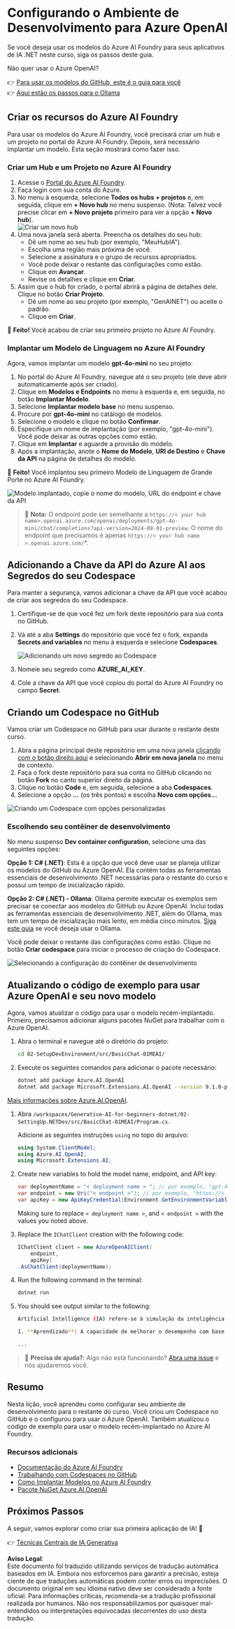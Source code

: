 # Configurando o Ambiente de Desenvolvimento para Azure OpenAI

Se você deseja usar os modelos do Azure AI Foundry para seus aplicativos de IA .NET neste curso, siga os passos deste guia.

Não quer usar o Azure OpenAI?

👉 [Para usar os modelos do GitHub, este é o guia para você](README.md)  
👉 [Aqui estão os passos para o Ollama](getting-started-ollama.md)

## Criar os recursos do Azure AI Foundry

Para usar os modelos do Azure AI Foundry, você precisará criar um hub e um projeto no portal do Azure AI Foundry. Depois, será necessário implantar um modelo. Esta seção mostrará como fazer isso.

### Criar um Hub e um Projeto no Azure AI Foundry

1. Acesse o [Portal do Azure AI Foundry](https://ai.azure.com/).
1. Faça login com sua conta do Azure.
1. No menu à esquerda, selecione **Todos os hubs + projetos** e, em seguida, clique em **+ Novo hub** no menu suspenso. (Nota: Talvez você precise clicar em **+ Novo projeto** primeiro para ver a opção **+ Novo hub**).  
    ![Criar um novo hub](../../../translated_images/ai-foundry-hub-selection.dc9bf6b90ab4b2b9f94ae6274422bcd318ee09091350750062740479f69a651c.pt.png)
1. Uma nova janela será aberta. Preencha os detalhes do seu hub:
    - Dê um nome ao seu hub (por exemplo, "MeuHubIA").
    - Escolha uma região mais próxima de você.
    - Selecione a assinatura e o grupo de recursos apropriados.
    - Você pode deixar o restante das configurações como estão.
    - Clique em **Avançar**.
    - Revise os detalhes e clique em **Criar**.
1. Assim que o hub for criado, o portal abrirá a página de detalhes dele. Clique no botão **Criar Projeto**.
    - Dê um nome ao seu projeto (por exemplo, "GenAINET") ou aceite o padrão.
    - Clique em **Criar**.

🎉 **Feito!** Você acabou de criar seu primeiro projeto no Azure AI Foundry.

### Implantar um Modelo de Linguagem no Azure AI Foundry

Agora, vamos implantar um modelo **gpt-4o-mini** no seu projeto:

1. No portal do Azure AI Foundry, navegue até o seu projeto (ele deve abrir automaticamente após ser criado).
1. Clique em **Modelos e Endpoints** no menu à esquerda e, em seguida, no botão **Implantar Modelo**.
1. Selecione **Implantar modelo base** no menu suspenso.
1. Procure por **gpt-4o-mini** no catálogo de modelos.
1. Selecione o modelo e clique no botão **Confirmar**.
1. Especifique um nome de implantação (por exemplo, "gpt-4o-mini"). Você pode deixar as outras opções como estão.
1. Clique em **Implantar** e aguarde a provisão do modelo.
1. Após a implantação, anote o **Nome do Modelo**, **URI de Destino** e **Chave da API** na página de detalhes do modelo.

🎉 **Feito!** Você implantou seu primeiro Modelo de Linguagem de Grande Porte no Azure AI Foundry.

![Modelo implantado, copie o nome do modelo, URL do endpoint e chave da API](../../../translated_images/deploytoazure-20-copymodelinfo.9797a0bffd24459c9b977d98e18a089accaece2917d2abcde4ab96db957e0fcb.pt.png)

> 📝 **Nota:** O endpoint pode ser semelhante a `https://< your hub name>.openai.azure.com/openai/deployments/gpt-4o-mini/chat/completions?api-version=2024-08-01-preview`. O nome do endpoint que precisamos é apenas `https://< your hub name >.openai.azure.com/`*.

## Adicionando a Chave da API do Azure AI aos Segredos do seu Codespace

Para manter a segurança, vamos adicionar a chave da API que você acabou de criar aos segredos do seu Codespace.

1. Certifique-se de que você fez um fork deste repositório para sua conta no GitHub.
1. Vá até a aba **Settings** do repositório que você fez o fork, expanda **Secrets and variables** no menu à esquerda e selecione **Codespaces**.

    ![Adicionando um novo segredo ao Codespace](../../../translated_images/codespaces-secret.0e168026d0078356489f51ca61b195603283511c73bb805b056619f994652f7c.pt.jpeg)
1. Nomeie seu segredo como **AZURE_AI_KEY**.
1. Cole a chave da API que você copiou do portal do Azure AI Foundry no campo **Secret**.

## Criando um Codespace no GitHub

Vamos criar um Codespace no GitHub para usar durante o restante deste curso.

1. Abra a página principal deste repositório em uma nova janela [clicando com o botão direito aqui](https://github.com/microsoft/Generative-AI-for-beginners-dotnet) e selecionando **Abrir em nova janela** no menu de contexto.
1. Faça o fork deste repositório para sua conta no GitHub clicando no botão **Fork** no canto superior direito da página.
1. Clique no botão **Code** e, em seguida, selecione a aba **Codespaces**.
1. Selecione a opção **...** (os três pontos) e escolha **Novo com opções...**

![Criando um Codespace com opções personalizadas](../../../translated_images/creating-codespace.0e7334f85cf4c8d0e080a0d5b4c76c24c5bbe6bddf48dcd1403e092ea0d9bce9.pt.png)

### Escolhendo seu contêiner de desenvolvimento

No menu suspenso **Dev container configuration**, selecione uma das seguintes opções:

**Opção 1: C# (.NET)**: Esta é a opção que você deve usar se planeja utilizar os modelos do GitHub ou Azure OpenAI. Ela contém todas as ferramentas essenciais de desenvolvimento .NET necessárias para o restante do curso e possui um tempo de inicialização rápido.

**Opção 2: C# (.NET) - Ollama**: Ollama permite executar os exemplos sem precisar se conectar aos modelos do GitHub ou Azure OpenAI. Inclui todas as ferramentas essenciais de desenvolvimento .NET, além do Ollama, mas tem um tempo de inicialização mais lento, em média cinco minutos. [Siga este guia](getting-started-ollama.md) se você deseja usar o Ollama.

Você pode deixar o restante das configurações como estão. Clique no botão **Criar codespace** para iniciar o processo de criação do Codespace.

![Selecionando a configuração do contêiner de desenvolvimento](../../../translated_images/select-container-codespace.9b8ca34b6ff8b4cb80973924cbc1894cf7672d233b0055b47f702db60c4c6221.pt.png)

## Atualizando o código de exemplo para usar Azure OpenAI e seu novo modelo

Agora, vamos atualizar o código para usar o modelo recém-implantado. Primeiro, precisamos adicionar alguns pacotes NuGet para trabalhar com o Azure OpenAI.

1. Abra o terminal e navegue até o diretório do projeto:

    ```bash
    cd 02-SetupDevEnvironment/src/BasicChat-01MEAI/
    ```

1. Execute os seguintes comandos para adicionar o pacote necessário:

    ```bash
    dotnet add package Azure.AI.OpenAI
    dotnet add package Microsoft.Extensions.AI.OpenAI --version 9.1.0-preview.1.25064.3
    ```

[Mais informações sobre Azure.AI.OpenAI](https://www.nuget.org/packages/Azure.AI.OpenAI/2.1.0#show-readme-container).

1. Abra `/workspaces/Generative-AI-for-beginners-dotnet/02-SettingUp.NETDev/src/BasicChat-01MEAI/Program.cs`.

    Adicione as seguintes instruções `using` no topo do arquivo:

    ```csharp
    using System.ClientModel;
    using Azure.AI.OpenAI;
    using Microsoft.Extensions.AI;

1. Create new variables to hold the model name, endpoint, and API key:

    ```csharp
    var deploymentName = "< deployment name > "; // por exemplo, "gpt-4o-mini"
    var endpoint = new Uri("< endpoint >"); // por exemplo, "https://< seu nome do hub >.openai.azure.com/"
    var apiKey = new ApiKeyCredential(Environment.GetEnvironmentVariable("AZURE_AI_SECRET"));
    ```

    Making sure to replace `< deployment name >`, and `< endpoint >` with the values you noted above.

1. Replace the `IChatClient` creation with the following code:

    ```csharp
    IChatClient client = new AzureOpenAIClient(
        endpoint,
        apiKey)
    .AsChatClient(deploymentName);
    ```

1. Run the following command in the terminal:

    ```bash
    dotnet run
    ```

1. You should see output similar to the following:

    ```bash
    Artificial Intelligence (IA) refere-se à simulação da inteligência humana em máquinas que são programadas para pensar e aprender como humanos. A IA abrange uma variedade de tecnologias e abordagens que permitem que computadores e sistemas realizem tarefas que normalmente exigem inteligência humana. Essas tarefas incluem:

    1. **Aprendizado**: A capacidade de melhorar o desempenho com base na experiência, geralmente por meio de algoritmos que analisam dados.
    
    ...
    ```

> 🙋 **Precisa de ajuda?**: Algo não está funcionando? [Abra uma issue](https://github.com/microsoft/Generative-AI-for-beginners-dotnet/issues/new?template=Blank+issue) e nós ajudaremos você.

## Resumo

Nesta lição, você aprendeu como configurar seu ambiente de desenvolvimento para o restante do curso. Você criou um Codespace no GitHub e o configurou para usar o Azure OpenAI. Também atualizou o código de exemplo para usar o modelo recém-implantado no Azure AI Foundry.

### Recursos adicionais

- [Documentação do Azure AI Foundry](https://learn.microsoft.com/en-us/azure/ai-services/)
- [Trabalhando com Codespaces no GitHub](https://docs.github.com/en/codespaces/getting-started)
- [Como Implantar Modelos no Azure AI Foundry](https://learn.microsoft.com/en-us/azure/ai-services/deploy/)
- [Pacote NuGet Azure.AI.OpenAI](https://www.nuget.org/packages/Azure.AI.OpenAI)

## Próximos Passos

A seguir, vamos explorar como criar sua primeira aplicação de IA! 🚀

👉 [Técnicas Centrais de IA Generativa](../03-CoreGenerativeAITechniques/readme.md)

**Aviso Legal**:  
Este documento foi traduzido utilizando serviços de tradução automática baseados em IA. Embora nos esforcemos para garantir a precisão, esteja ciente de que traduções automáticas podem conter erros ou imprecisões. O documento original em seu idioma nativo deve ser considerado a fonte oficial. Para informações críticas, recomenda-se a tradução profissional realizada por humanos. Não nos responsabilizamos por quaisquer mal-entendidos ou interpretações equivocadas decorrentes do uso desta tradução.